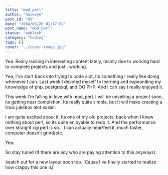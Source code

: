 ```yaml
---
title: "mod_perl"
author: "halkeye"
post_id: "65"
date: "2004/03/28 01:17:07"
post_name: "mod_perl"
status: "publish"
category: "Coding"
tags: []
cover: "../cover-image.jpg"
---
```


Yea. Really lacking in interesting content lately, mainly due to working hard to complete projects and just.. working.

Yea, I've start back into trying to code alot, Its something I really like doing whenever I can. Last week I devoted myself to learning and expeanding my knowledge of php, postgresql, and OO PHP. And I can say I really enjoyed it.

This week I'm falling in love with mod_perl. I will be unveiling a project soon, its getting near completion. Its really quite simple, but It will make creating a linux jukebox alot easier.

I am quite excited about it. Its one of my old projects, back when I knew nothing about perl, so its quite enjoyable to redo it. And the performance over straight cgi perl is so... I can actually hear/feel it, much faster, computer doesn't grind/etc.

Yea.

So stay tuned (If there are any who are paying attention to this anyways).

(watch out for a new layout soon too. 'Cause I've finally started to realize how crappy this one is)